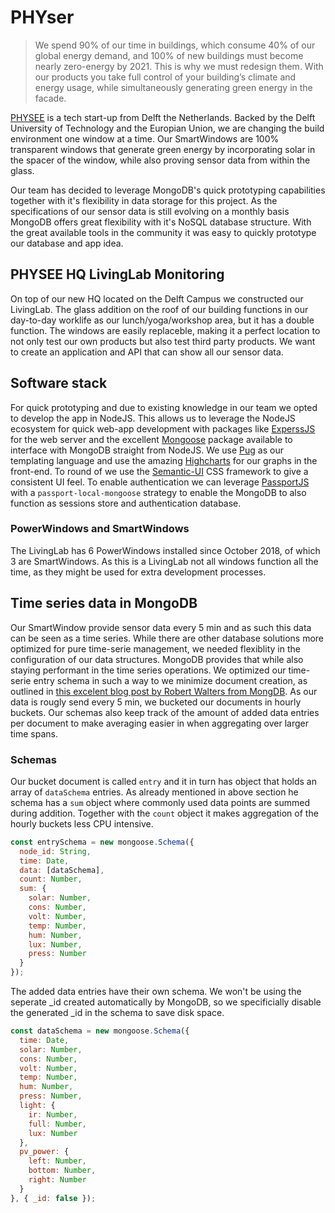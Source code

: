 # PHYser

>We spend 90% of our time in buildings, which consume 40% of our global energy demand, and 100% of new buildings must become nearly zero-energy by 2021. This is why we must redesign them. With our products you take full control of your building’s climate and energy usage, while simultaneously generating green energy in the facade.

[PHYSEE](https://www.physee.eu) is a tech start-up from Delft the Netherlands. Backed by the Delft University of Technology and the Europian Union, we are changing the build environment one window at a time. Our SmartWindows are 100% transparent windows that generate green energy by incorporating solar in the spacer of the window, while also proving sensor data from within the glass.

Our team has decided to leverage MongoDB's quick prototyping capabilities together with it's flexibility in data storage for this project. As the specifications of our sensor data is still evolving on a monthly basis MongoDB offers great flexibility with it's NoSQL database structure. With the great available tools in the community it was easy to quickly prototype our database and app idea.

## PHYSEE HQ LivingLab Monitoring

On top of our new HQ located on the Delft Campus we constructed our LivingLab. The glass addition on the roof of our building functions in our day-to-day worklife as our lunch/yoga/workshop area, but it has a double function. The windows are easily replaceble, making it a perfect location to not only test our own products but also test third party products. We want to create an application and API that can show all our sensor data.

## Software stack

For quick prototyping and due to existing knowledge in our team we opted to develop the app in NodeJS. This allows us to leverage the NodeJS ecosystem for quick web-app development with packages like [ExperssJS](https://expressjs.com) for the web server and the excellent [Mongoose](https://mongoosejs.com) package available to interface with MongoDB straight from NodeJS. We use [Pug](https://pugjs.org/api/getting-started.html) as our templating language and use the amazing [Highcharts](https://www.highcharts.com) for our graphs in the front-end. To round of we use the [Semantic-UI](TODOLINKNEEDED) CSS framework to give a consistent UI feel. To enable authentication we can leverage [PassportJS](http://www.passportjs.org) with a `passport-local-mongoose` strategy to enable the MongoDB to also function as sessions store and authentication database.

### PowerWindows and SmartWindows

The LivingLab has 6 PowerWindows installed since October 2018, of which 3 are SmartWindows. As this is a LivingLab not all windows function all the time, as they might be used for extra development processes.

## Time series data in MongoDB

Our SmartWindow provide sensor data every 5 min and as such this data can be seen as a time series. While there are other database solutions more optimized for pure time-serie management, we needed flexiblity in the configuration of our data structures. MongoDB provides that while also staying performant in the time series operations. We optimized our time-serie entry schema in such a way to we minimize document creation, as outlined in [this excelent blog post by Robert Walters from MongDB](https://www.mongodb.com/blog/post/time-series-data-and-mongodb-part-2-schema-design-best-practices). As our data is rougly send every 5 min, we bucketed our documents in hourly buckets. Our schemas also keep track of the amount of added data entries per document to make averaging easier in when aggregating over larger time spans.

### Schemas

Our bucket document is called `entry` and it in turn has object that holds an array of `dataSchema` entries. As already mentioned in above section he schema has a `sum` object where commonly used data points are summed during addition. Together with the `count` object it makes aggregation of the hourly buckets less CPU intensive.

``` javascript
const entrySchema = new mongoose.Schema({
  node_id: String,
  time: Date,
  data: [dataSchema],
  count: Number,
  sum: {
    solar: Number,
    cons: Number,
    volt: Number,
    temp: Number,
    hum: Number,
    lux: Number,
    press: Number
  }
});
```

The added data entries have their own schema. We won't be using the seperate _id created automatically by MongoDB, so we specificially disable the generated _id in the schema to save disk space.

``` javascript
const dataSchema = new mongoose.Schema({
  time: Date,
  solar: Number,
  cons: Number,
  volt: Number,
  temp: Number,
  hum: Number,
  press: Number,
  light: {
    ir: Number,
    full: Number,
    lux: Number
  },
  pv_power: {
    left: Number,
    bottom: Number,
    right: Number
  }
}, { _id: false });
```
